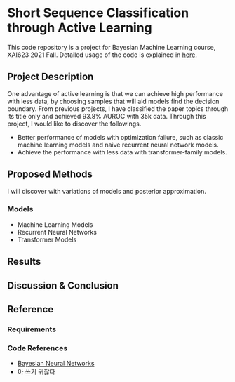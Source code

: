 # Short Sequence Classification through Active Learning
This code repository is a project for Bayesian Machine Learning course, XAI623 2021 Fall. Detailed usage of the code is explained in [here]("code/../code/README.md).

## Project Description

One advantage of active learning is that we can achieve high performance with less data, by choosing samples that will aid models find the decision boundary. From previous projects, I have classified the paper topics through its title only and achieved 93.8% AUROC with 35k data. Through this project, I would like to discover the followings.
+ Better performance of models with optimization failure, such as classic machine learning models and naive recurrent neural network models.
+ Achieve the performance with less data with transformer-family models.

## Proposed Methods

I will discover with variations of models and posterior approximation.
### Models
+ Machine Learning Models
+ Recurrent Neural Networks
+ Transformer Models

## Results

## Discussion & Conclusion

## Reference
### Requirements
### Code References
+ [Bayesian Neural Networks](https://github.com/JavierAntoran/Bayesian-Neural-Networks)
+ 아 쓰기 귀찮다